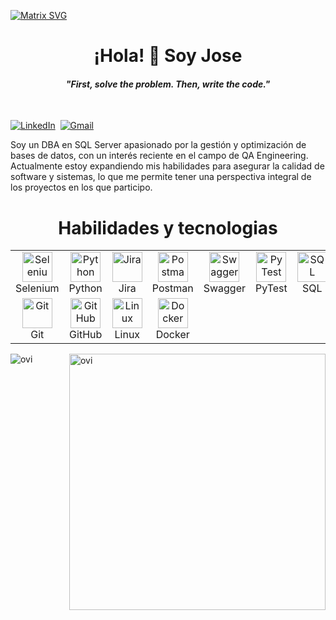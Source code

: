   [![Matrix SVG](https://raw.githubusercontent.com/rodrigograca31/rodrigograca31/master/matrix.svg)](https://www.youtube.com/watch?v=SDkAGkd4NLc) 
<p>
  <h1 align="center"><b>¡Hola! 👋 Soy Jose</b></h1>
</p>

<p>
  <h4 align="center"><b><i>"First, solve the problem. Then, write the code."</i></b></h4>
</p>

<br>

<a href="https://www.linkedin.com/in/jose-eduardo-urbano-medina-141514179"><img src="https://img.shields.io/badge/linkedin-%230077B5.svg?&style=for-the-badge&logo=linkedin&logoColor=white" alt="LinkedIn" /></a>&nbsp;
<a href="mailto:urbanomedinajose@gmail.com?subject=Hello%20Jose"><img src="https://img.shields.io/badge/gmail-%23D14836.svg?&style=for-the-badge&logo=gmail&logoColor=white" alt="Gmail"/></a>&nbsp;
<!--<a href="https://kkvanonymous.github.io/"><img alt="Website" src="https://img.shields.io/website?style=for-the-badge&up_message=portfolio&url=https%3A%2F%2Fkkvanonymous.github.io%2F"></a>-->
</p>


Soy un DBA en SQL Server apasionado por la gestión y optimización de bases de datos, con un interés reciente en el campo de QA Engineering. Actualmente estoy expandiendo mis habilidades para asegurar la calidad de software y sistemas, lo que me permite tener una perspectiva integral de los proyectos en los que participo.


<h1 align="center"><b>Habilidades y tecnologias</b></h1>



<table>
  <tr>
    <td align="center" width="96">
      <a href="https://www.selenium.dev/">
        <img src="https://www.selenium.dev/images/selenium_logo_square_green.png" width="48" height="48" alt="Selenium" />
      </a>
      <br>Selenium
    </td>
    <td align="center" width="96">
      <a href="https://www.python.org/">
        <img src="https://www.python.org/static/community_logos/python-logo.png" width="48" height="48" alt="Python" />
      </a>
      <br>Python
    </td>
    <td align="center" width="96">
      <a href="https://www.atlassian.com/software/jira">
        <img src="https://cdn.worldvectorlogo.com/logos/jira-1.svg" width="48" height="48" alt="Jira" />
      </a>
      <br>Jira
    </td>
    <td align="center" width="96">
      <a href="https://www.postman.com/">
        <img src="https://www.vectorlogo.zone/logos/getpostman/getpostman-icon.svg" width="48" height="48" alt="Postman" />
      </a>
      <br>Postman
    </td>
    <td align="center" width="96">
      <a href="https://swagger.io/">
        <img src="https://static1.smartbear.co/swagger/media/assets/images/swagger_logo.svg" width="48" height="48" alt="Swagger" />
      </a>
      <br>Swagger
    </td>
    <td align="center" width="96">
      <a href="https://docs.pytest.org/">
        <img src="https://docs.pytest.org/en/stable/_static/pytest1.png" width="48" height="48" alt="PyTest" />
      </a>
      <br>PyTest
    </td>
    <td align="center" width="96">
      <a href="https://www.w3.org/SQL/">
        <img src="https://www.svgrepo.com/show/255832/sql.svg" width="48" height="48" alt="SQL" />
      </a>
      <br>SQL
    </td>
  </tr>
  <tr>
    <td align="center" width="96">
      <a href="https://git-scm.com/">
        <img src="https://www.vectorlogo.zone/logos/git-scm/git-scm-icon.svg" width="48" height="48" alt="Git" />
      </a>
      <br>Git
    </td>
    <td align="center" width="96">
      <a href="https://github.com/">
        <img src="https://www.vectorlogo.zone/logos/github/github-icon.svg" width="48" height="48" alt="GitHub" />
      </a>
      <br>GitHub
    </td>
    <td align="center" width="96">
      <a href="https://www.linux.org/">
        <img src="https://www.vectorlogo.zone/logos/linux/linux-icon.svg" width="48" height="48" alt="Linux" />
      </a>
      <br>Linux
    </td>
    <td align="center" width="96">
      <a href="https://www.docker.com/">
        <img src="https://www.vectorlogo.zone/logos/docker/docker-icon.svg" width="48" height="48" alt="Docker" />
      </a>
      <br>Docker
    </td>
  </tr>
</table>



<p><img align="left" src="https://github-readme-stats.vercel.app/api/top-langs?username=OvinduWijethunge&show_icons=true&locale=en&layout=compact&theme=chartreuse-dark" alt="ovi" /></p>
<p>&nbsp;<img align="right" src="https://github-readme-stats.vercel.app/api?username=OvinduWijethunge&show_icons=true&locale=en&theme=chartreuse-dark" alt="ovi" width="410" /></p>
<br><br><br><br><br>
